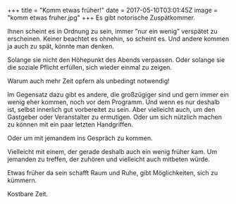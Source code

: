 +++
title = "Komm etwas früher!"
date = 2017-05-10T03:01:45Z
image = "komm etwas fruher.jpg"
+++
Es gibt notorische Zuspätkommer.

Ihnen scheint es in Ordnung zu sein, immer ”nur ein wenig” verspätet zu erscheinen. Keiner beachtet es ohnehin, so scheint es. Und andere kommen ja auch zu spät, könnte man denken.

Solange sie nicht den Höhepunkt des Abends verpassen. Oder solange sie die soziale Pflicht erfüllen, sich wieder einmal zu zeigen.

Warum auch mehr Zeit opfern als unbedingt notwendig!

Im Gegensatz dazu gibt es andere, die großzügiger sind und gern immer ein wenig eher kommen, noch vor dem Programm. Und wenn es nur deshalb ist, selbst innerlich gut vorbereitet zu sein. Aber vielleicht auch, um den Gastgeber oder Veranstalter zu ermutigen. Oder um sich nützlich machen zu können mit ein paar letzten Handgriffen.

Oder um mit jemandem ins Gespräch zu kommen. 

Vielleicht mit einem, der gerade deshalb auch ein wenig früher kam. Um jemanden zu treffen, der zuhören und vielleicht auch mitbeten würde.

Etwas früher da sein schafft Raum und Ruhe, gibt Möglichkeiten, sich zu kümmern.

Kostbare Zeit.